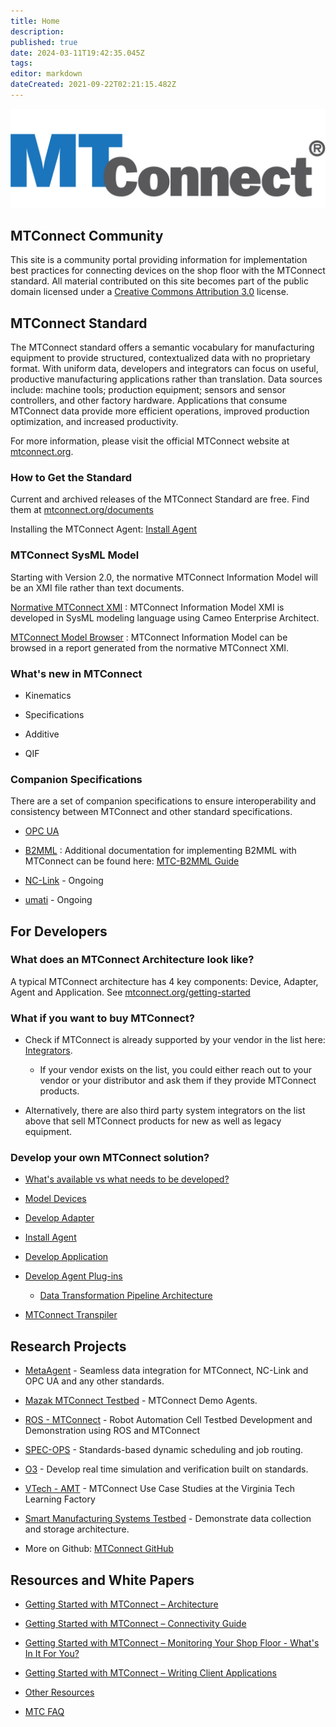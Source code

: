 ```yaml
---
title: Home
description: 
published: true
date: 2024-03-11T19:42:35.045Z
tags: 
editor: markdown
dateCreated: 2021-09-22T02:21:15.482Z
---
```


![MTConnect_MBDG_R.jpg](/images/MTConnect_MBDG_R.jpg)

## MTConnect Community

This site is a community portal providing information for implementation best practices for connecting devices on the shop floor with the MTConnect standard. All material contributed on this site becomes part of the public domain licensed under a [Creative Commons Attribution 3.0](http://creativecommons.org/licenses/by/3.0/) license.

## MTConnect Standard

The MTConnect standard offers a semantic vocabulary for manufacturing equipment to provide structured, contextualized data with no proprietary format. With uniform data, developers and integrators can focus on useful, productive manufacturing applications rather than translation. Data sources include: machine tools; production equipment; sensors and sensor controllers, and other factory hardware. Applications that consume MTConnect data provide more efficient operations, improved production optimization, and increased productivity.

For more information, please visit the official MTConnect website at [mtconnect.org](https://www.mtconnect.org/).

### How to Get the Standard

Current and archived releases of the MTConnect Standard are free. Find them at [mtconnect.org/documents](https://www.mtconnect.org/documents)

Installing the MTConnect Agent: [Install Agent](/C++_Agent "Install Agent")

### MTConnect SysML Model

Starting with Version 2.0, the normative MTConnect Information Model will be an XMI file rather than text documents.

[Normative MTConnect XMI](https://model.mtconnect.org/MTConnectSysMLModel.xml) : MTConnect Information Model XMI is developed in SysML modeling language using Cameo Enterprise Architect.

[MTConnect Model Browser](https://model.mtconnect.org/) : MTConnect Information Model can be browsed in a report generated from the normative MTConnect XMI.

### What's new in MTConnect

- Kinematics

- Specifications

- Additive

- QIF

### Companion Specifications

There are a set of companion specifications to ensure interoperability and consistency between MTConnect and other standard specifications.

- [OPC UA](https://www.mtconnect.org/opc-ua-companion-specification/)

- [B2MML](https://www.mtconnect.org/b2mml-companion-specification/) : Additional documentation for implementing B2MML with MTConnect can be found here: [MTC-B2MML Guide](/B2MML "wikilink")

- [NC-Link](https://www.mtconnect.org/nclink-companion-specification/) - Ongoing

- [umati](https://www.mtconnect.org/umati) - Ongoing

## For Developers

### What does an MTConnect Architecture look like?

A typical MTConnect architecture has 4 key components: Device, Adapter, Agent and Application. See [mtconnect.org/getting-started](https://www.mtconnect.org/getting-started)

### What if you want to buy MTConnect?

- Check if MTConnect is already supported by your vendor in the list here: [Integrators](https://www.mtconnect.org/step-4-integrators).

  - If your vendor exists on the list, you could either reach out to your vendor or your distributor and ask them if they provide MTConnect products.

- Alternatively, there are also third party system integrators on the list above that sell MTConnect products for new as well as legacy equipment.

### Develop your own MTConnect solution?

- [What's available vs what needs to be developed?](/MTConnect_Development "wikilink")

- [Model Devices](/MTConnect_Device_File "wikilink")

- [Develop Adapter](/MTConnect_Adapter "wikilink")

- [Install Agent](/C++_Agent "wikilink")

- [Develop Application](/Application "wikilink")

- [Develop Agent Plug-ins](/Agent-Plugins "wikilink")

  - [Data Transformation Pipeline Architecture](/Pipeline_Architecture "wikilink")
- [MTConnect Transpiler](/MTConnect-Transpiler "wikilink")

## Research Projects

- [MetaAgent](/MetaAgent "wikilink") - Seamless data integration for MTConnect, NC-Link and OPC UA and any other standards.

- [Mazak MTConnect Testbed](http://mtconnect.mazakcorp.com/) - MTConnect Demo Agents.

- [ROS - MTConnect](/ROS_-_MTConnect "wikilink") - Robot Automation Cell Testbed Development and Demonstration using ROS and MTConnect

- [SPEC-OPS](/Spec_-_Ops "wikilink") - Standards-based dynamic scheduling and job routing.

- [O3](/O3 "wikilink") - Develop real time simulation and verification built on standards.

- [VTech - AMT](/VTech_-_AMT "wikilink") - MTConnect Use Case Studies at the Virginia Tech Learning Factory

- [Smart Manufacturing Systems Testbed](https://www.nist.gov/laboratories/tools-instruments/smart-manufacturing-systems-sms-test-bed) - Demonstrate data collection and storage architecture.

- More on Github: [MTConnect GitHub](https://github.com/mtconnect)

## Resources and White Papers

- [Getting Started with MTConnect – Architecture](/Getting_Started_with_MTConnect_–_Architecture "wikilink")  

- [Getting Started with MTConnect – Connectivity Guide](/Getting_Started_with_MTConnect_–_Connectivity_Guide "wikilink")

- [Getting Started with MTConnect – Monitoring Your Shop Floor - What's In It For You?](/Getting_Started_with_MTConnect_-_Monitoring_Your_Shop_Floor_-_What's_In_It_For_You "wikilink")

- [Getting Started with MTConnect – Writing Client Applications](/Getting_Started_with_MTConnect_–_Writing_Client_Applications "wikilink")

- [Other Resources](/Other_Resources "wikilink")

- [MTC FAQ](/MTC_FAQ "wikilink")


  